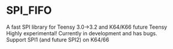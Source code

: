 # SPI_FIFO
A fast SPI library for Teensy 3.0->3.2 and K64/K66 future Teensy<br>
Highly experimental! Currently in development and has bugs.<br>
Support SPI1 (and future SPI2) on K64/66<br>
